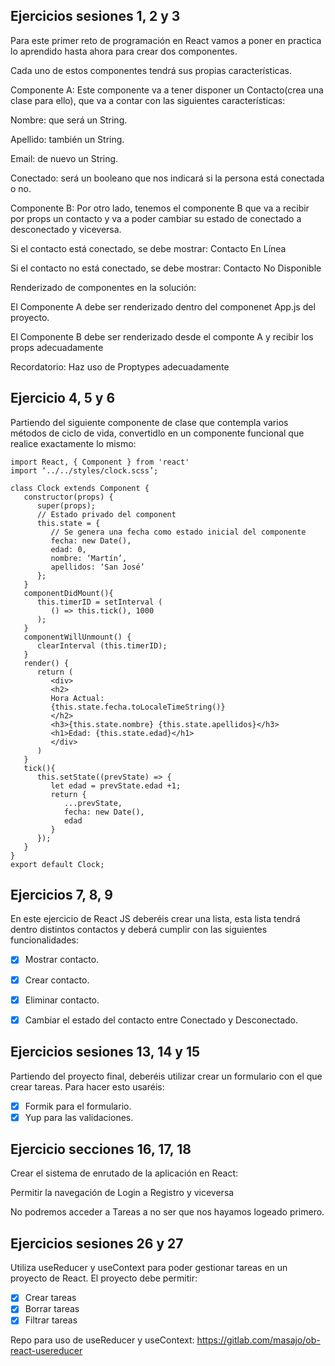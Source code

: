 ## Ejercicios sesiones 1, 2 y 3
Para este primer reto de programación en React vamos a poner en practica lo aprendido hasta ahora para crear dos componentes.

Cada uno de estos componentes tendrá sus propias características.

Componente A: Este componente va a tener disponer un Contacto(crea una clase para ello), que va a contar con las siguientes características:

Nombre: que será un String.

Apellido: también un String.

Email: de nuevo un String.

Conectado: será un booleano que nos indicará si la persona está conectada o no.

Componente B: Por otro lado, tenemos el componente B que va a recibir por props un contacto y va a poder cambiar su estado de conectado a desconectado y viceversa.

Si el contacto está conectado, se debe mostrar: Contacto En Línea

Si el contacto no está conectado, se debe mostrar: Contacto No Disponible

Renderizado de componentes en la solución:

El Componente A debe ser renderizado dentro del componenet App.js del proyecto.

El Componente B debe ser renderizado desde el componte A y recibir los props adecuadamente

Recordatorio: Haz uso de Proptypes adecuadamente

## Ejercicio 4, 5 y 6

Partiendo del siguiente componente de clase que contempla varios métodos de ciclo de vida, convertidlo en un componente funcional que realice exactamente lo mismo:

```
import React, { Component } from 'react'
import ‘../../styles/clock.scss’;

class Clock extends Component {
   constructor(props) {
      super(props);
      // Estado privado del component
      this.state = {
         // Se genera una fecha como estado inicial del componente
         fecha: new Date(),
         edad: 0,
         nombre: ‘Martín’,
         apellidos: ‘San José’
      };
   }
   componentDidMount(){
      this.timerID = setInterval (
         () => this.tick(), 1000
      );
   }
   componentWillUnmount() {
      clearInterval (this.timerID);
   }
   render() {
      return (
         <div>
         <h2>
         Hora Actual:
         {this.state.fecha.toLocaleTimeString()}
         </h2>
         <h3>{this.state.nombre} {this.state.apellidos}</h3>
         <h1>Edad: {this.state.edad}</h1>
         </div>
      )
   }
   tick(){
      this.setState((prevState) => {
         let edad = prevState.edad +1;
         return {
            ...prevState,
            fecha: new Date(),
            edad
         }
      });
   }
}
export default Clock;
```

## Ejercicios 7, 8, 9

En este ejercicio de React JS deberéis crear una lista, esta lista tendrá dentro distintos contactos y deberá cumplir con las siguientes funcionalidades:

- [x] Mostrar contacto.

- [x] Crear contacto.

- [x] Eliminar contacto.

- [x] Cambiar el estado del contacto entre Conectado y Desconectado.

## Ejercicios sesiones 13, 14 y 15

Partiendo del proyecto final, deberéis utilizar crear un formulario con el que crear tareas. Para hacer esto usaréis:

- [x] Formik para el formulario.
- [x] Yup para las validaciones.

## Ejercicio secciones 16, 17, 18
Crear el sistema de enrutado de la aplicación en React:

Permitir la navegación de Login a Registro y viceversa

No podremos acceder a Tareas a no ser que nos hayamos logeado primero.

## Ejercicios sesiones 26 y 27
Utiliza useReducer y useContext para poder gestionar tareas en un proyecto de React. El proyecto debe permitir:
- [x] Crear tareas
- [x] Borrar tareas
- [x] Filtrar tareas

Repo para uso de useReducer y useContext: https://gitlab.com/masajo/ob-react-usereducer